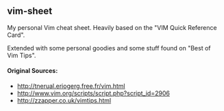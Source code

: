 ## vim-sheet

My personal Vim cheat sheet. Heavily based on the "VIM Quick Reference Card". 

Extended with some personal goodies and some stuff found on "Best of Vim Tips".

#### Original Sources:
- http://tnerual.eriogerg.free.fr/vim.html
- http://www.vim.org/scripts/script.php?script_id=2906
- http://zzapper.co.uk/vimtips.html
